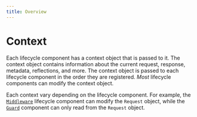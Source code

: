 ```yaml
---
title: Overview
---
```


# Context

Each lifecycle component has a context object that is passed to it. The context object contains information about the current request, response, metadata, reflections, and more. The context object is passed to each lifecycle component in the order they are registered. _Most_ lifecycle components can modify the context object.

Each context vary depending on the lifecycle component. For example, the [`Middleware`](../lifecycle-components/middleware) lifecycle component can modify the `Request` object, while the [`Guard`](../lifecycle-components/guards) component can only read from the `Request` object.
